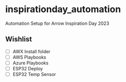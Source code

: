 # inspirationday_automation
Automation Setup for Arrow Inspiration Day 2023

## Wishlist
- [ ] AWX Install folder
- [ ] AWS Playbooks
- [ ] Azure Playbooks
- [ ] ESP32 Deploy
- [ ] ESP32 Temp Sensor
